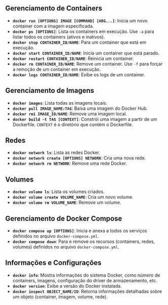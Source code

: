 ## Gerenciamento de Containers
- **`docker run [OPTIONS] IMAGE [COMMAND] [ARG...]`**: Inicia um novo container com a imagem especificada.
- **`docker ps [OPTIONS]`**: Lista os containers em execução. Use `-a` para listar todos os containers (ativos e inativos).
- **`docker stop CONTAINER_ID/NAME`**: Para um container que está em execução.
- **`docker start CONTAINER_ID/NAME`**: Inicia um container que está parado.
- **`docker restart CONTAINER_ID/NAME`**: Reinicia um container.
- **`docker rm CONTAINER_ID/NAME`**: Remove um container. Use `-f` para forçar a remoção de um container em execução.
- **`docker logs CONTAINER_ID/NAME`**: Exibe os logs de um container.

## Gerenciamento de Imagens
- **`docker images`**: Lista todas as imagens locais.
- **`docker pull IMAGE_NAME:TAG`**: Baixa uma imagem do Docker Hub.
- **`docker rmi IMAGE_ID/NAME`**: Remove uma imagem local.
- **`docker build -t TAG [CONTEXT]`**: Constrói uma imagem a partir de um Dockerfile. `CONTEXT` é o diretório que contém o Dockerfile.

## Redes
- **`docker network ls`**: Lista as redes Docker.
- **`docker network create [OPTIONS] NETWORK`**: Cria uma nova rede.
- **`docker network rm NETWORK`**: Remove uma rede Docker.

## Volumes
- **`docker volume ls`**: Lista os volumes criados.
- **`docker volume create VOLUME_NAME`**: Cria um novo volume.
- **`docker volume rm VOLUME_NAME`**: Remove um volume.

## Gerenciamento de Docker Compose
- **`docker compose up [OPTIONS]`**: Inicia e anexa a todos os serviços definidos no arquivo `docker-compose.yml`.
- **`docker compose down`**: Para e remove os recursos (containers, redes, volumes) definidos no arquivo `docker-compose.yml`.

## Informações e Configurações
- **`docker info`**: Mostra informações do sistema Docker, como número de containers, imagens, configuração do driver de armazenamento, etc.
- **`docker version`**: Exibe a versão do Docker instalada.
- **`docker inspect OBJECT_NAME/ID`**: Retorna informações detalhadas sobre um objeto (container, imagem, volume, rede).
